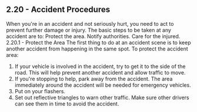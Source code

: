 ## 2.20 - Accident Procedures
When you're in an accident and not seriously hurt, you need to act to prevent further damage or injury. The basic steps to be taken at any accident are to:
Protect the area. Notify authorities. Care for the injured.
2.20.1 - Protect the Area
The first thing to do at an accident scene is to keep another accident from happening in the same spot. To protect the accident area:
1. If your vehicle is involved in the accident, try to get it to the side of the road. This will help prevent another accident and allow traffic to move.
2. If you're stopping to help, park away from the accident. The area immediately around the accident will be needed for emergency vehicles.
3. Put on your flashers.
4. Set out reflective triangles to warn other traffic. Make sure other drivers can see them in time to avoid the accident.